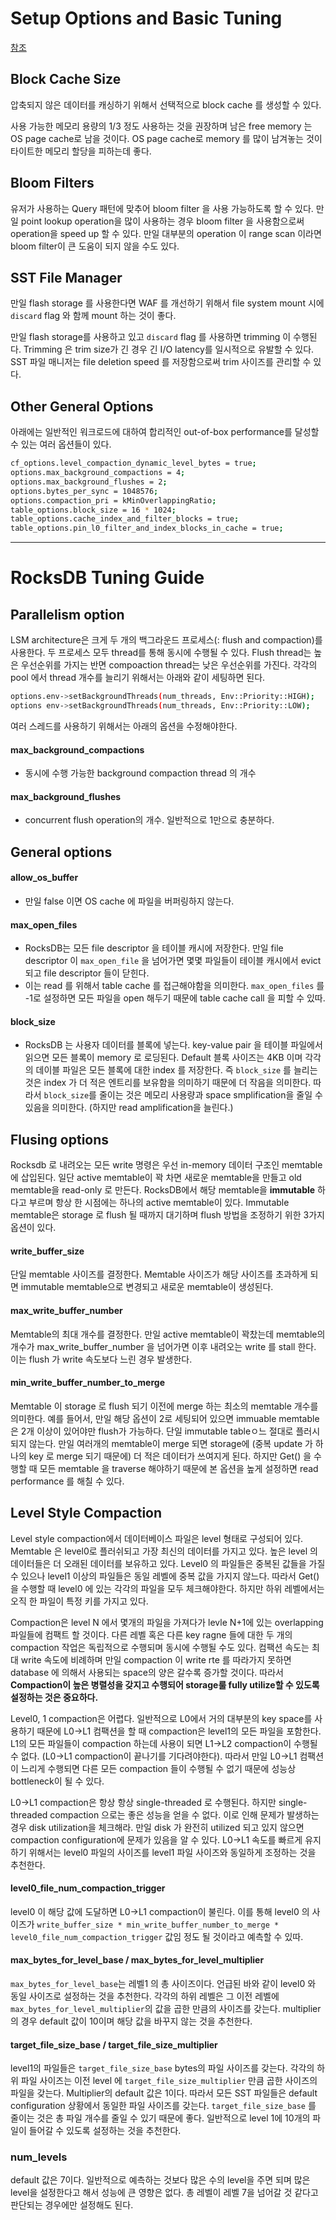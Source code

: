 # Setup Options and Basic Tuning 
[참조](https://github.com/facebook/rocksdb/wiki/Setup-Options-and-Basic-Tuning)

## Block Cache Size

압축되지 않은 데이터를 캐싱하기 위해서 선택적으로 block cache 를 생성할 수 있다. 

사용 가능한 메모리 용량의 1/3 정도 사용하는 것을 권장하며 남은 free memory 는 OS page cache로 남을 것이다. OS page cache로 memory 를 많이 남겨놓는 것이 타이트한 메모리 할당을 피하는데 좋다.

## Bloom Filters

유저가 사용하는 Query 패턴에 맞추어 bloom filter 을 사용 가능하도록 할 수 있다. 만일 point lookup operation을 많이 사용하는 경우 bloom filter 을 사용함으로써 operation을 speed up 할 수 있다. 
만일 대부분의 operation 이 range scan 이라면 bloom filter이 큰 도움이 되지 않을 수도 있다. 

## SST File Manager

만일 flash storage 를 사용한다면 WAF 를 개선하기 위해서 file system mount 시에 `discard` flag 와 함께 mount 하는 것이 좋다.

만일 flash storage를 사용하고 있고 `discard` flag 를 사용하면 trimming 이 수행된다. Trimming 은 trim size가 긴 경우 긴 I/O latency를 일시적으로 유발할 수 있다. SST 파일 매니저는 file deletion speed 를 저장함으로써 trim 사이즈를 관리할 수 있다.

## Other General Options 

아래에는 일반적인 워크로드에 대하여 합리적인 out-of-box performance를 달성할 수 있는 여러 옵션들이 있다. 
```bash
cf_options.level_compaction_dynamic_level_bytes = true;
options.max_background_compactions = 4;
options.max_background_flushes = 2;
options.bytes_per_sync = 1048576;
options.compaction_pri = kMinOverlappingRatio;
table_options.block_size = 16 * 1024;
table_options.cache_index_and_filter_blocks = true;
table_options.pin_l0_filter_and_index_blocks_in_cache = true;
```

---

# RocksDB Tuning Guide

## Parallelism option
LSM architecture은 크게 두 개의 백그라운드 프로세스(: flush and compaction)를 사용한다. 두 프로세스 모두 thread를 통해 동시에 수행될 수 있다. Flush thread는 높은 우선순위를 가지는 반면 compoaction thread는 낮은 우선순위를 가진다. 각각의 pool 에서 thread 개수를 늘리기 위해서는 아래와 같이 세팅하면 된다.
```bash
options.env->setBackgroundThreads(num_threads, Env::Priority::HIGH);   // flush
options env->setBackgroundThreads(num_threads, Env::Priority::LOW);    // comapction
```
여러 스레드를 사용하기 위해서는 아래의 옵션을 수정해야한다.
#### max_background_compactions
- 동시에 수행 가능한 background compaction thread 의 개수
#### max_background_flushes
- concurrent flush operation의 개수. 일반적으로 1만으로 충분하다. 


## General options
#### allow_os_buffer
- 만일 false 이면 OS cache 에 파일을 버퍼링하지 않는다. 

#### max_open_files
- RocksDB는 모든 file descriptor 을 테이블 캐시에 저장한다. 만일 file descriptor 이 `max_open_file` 을 넘어가면 몇몇 파일들이 테이블 캐시에서 evict 되고 file descriptor 들이 닫힌다.
- 이는 read 를 위해서 table cache 를 접근해야함을 의미한다. `max_open_files` 를 -1로 설정하면 모든 파일을 open 해두기 때문에 table cache call 을 피할 수 있따.

#### block_size
- RocksDB 는 사용자 데이터를 블록에 넣는다. key-value pair 을 테이블 파일에서 읽으면 모든 블록이 memory 로 로딩된다. Default 블록 사이즈는 4KB 이며 각각의 데이블 파일은 모든 블록에 대한 index 를 저장한다. 즉 `block_size` 를 늘리는 것은 index 가 더 적은 엔트리를 보유함을 의미하기 때문에 더 작음을 의미한다. 따라서 `block_size`를 줄이는 것은 메모리 사용량과 space smplification을 줄일 수 있음을 의미한다. (하지만 read amplification을 늘린다.)

## Flusing options
Rocksdb 로 내려오는 모든 write 명령은 우선 in-memory 데이터 구조인 memtable에 삽입된다. 일단 active memtable이 꽉 차면 새로운 memtable을 만들고 old memtable을 read-only 로 만든다. RocksDB에서 해당 memtable을 __immutable__ 하다고 부르며 항상 한 시점에는 하나의 active memtable이 있다. Immutable memtable은 storage 로 flush 될 때까지 대기하며 flush 방법을 조정하기 위한 3가지 옵션이 있다.

#### write_buffer_size
단일 memtable 사이즈를 결정한다. Memtable 사이즈가 해당 사이즈를 초과하게 되면 immutable memtable으로 변경되고 새로운 memtable이 생성된다.

#### max_write_buffer_number
Memtable의 최대 개수를 결정한다. 만일 active memtable이 꽉찼는데 memtable의 개수가 max_write_buffer_number 을 넘어가면 이후 내려오는 write 를 stall 한다. 이는 flush 가 write 속도보다 느린 경우 발생한다.

#### min_write_buffer_number_to_merge
Memtable 이 storage 로 flush 되기 이전에 merge 하는 최소의 memtable 개수를 의미한다. 예를 들어서, 만일 해당 옵션이 2로 세팅되어 있으면 immuable memtable 은 2개 이상이 있어야만 flush가 가능하다. 단일 immutable tableㅇ느 절대로 플러시되지 않는다. 만일 여러개의 memtable이 merge 되면 storage에 (중복 update 가 하나의 key 로 merge 되기 때문에) 더 적은 데이터가 쓰여지게 된다. 하지만 Get() 을 수행할 때 모든 memtable 을 traverse 해야하기 때문에 본 옵션을 높게 설정하면 read performance 를 해칠 수 있다. 

## Level Style Compaction
Level style compaction에서 데이터베이스 파일은 level 형태로 구성되어 있다. Memtable 은 level0로 플러쉬되고 가장 최신의 데이터를 가지고 있다. 높은 level 의 데이터들은 더 오래된 데이터를 보유하고 있다. Level0 의 파일들은 중복된 값들을 가질 수 있으나 level1 이상의 파일들은 동일 레벨에 중복 값을 가지지 않느다. 따라서 Get()을 수행할 때 level0 에 있는 각각의 파일을 모두 체크해야한다. 하지만 하위 레벨에서는 오직 한 파일이 특정 키를 가지고 있다. 

Compaction은 level N 에서 몇개의 파일을 가져다가 levle N+1에 있는 overlapping 파일들에 컴팩트 할 것이다. 다른 레벨 혹은 다른 key ragne 들에 대한 두 개의 compaction 작업은 독립적으로 수행되며 동시에 수행될 수도 있다. 컴팩션 속도는 최대 write 속도에 비례하며 만일 compaction 이 write rte 를 따라가지 못하면 database 에 의해서 사용되는 space의 양은 갈수록 증가할 것이다. 따라서 __Compaction이 높은 병렬성을 갖지고 수행되어 storage룰 fully utilize할 수 있도록 설정하는 것은 중요하다.__

Level0, 1 compaction은 어렵다. 일반적으로 L0에서 거의 대부분의 key space를 사용하기 때문에 L0->L1 컴팩션을 할 때 compaction은 level1의 모든 파일을 포함한다. L1의 모든 파일들이 compaction 하는데 사용이 되면 L1->L2 compaction이 수행될 수 없다. (L0->L1 compaction이 끝나기를 기다려야한다). 따라서 만일 L0->L1 컴팩션이 느리게 수행되면 다른 모든 compaction 들이 수행될 수 없기 때문에 성능상 bottleneck이 될 수 있다. 

L0->L1 compaction은 항상 항상 single-threaded 로 수행된다. 하지만 single-threaded compaction 으로는 좋은 성능을 얻을 수 없다. 이로 인해 문제가 발생하는 경우 disk utilization을 체크해라. 만일 disk 가 완전히 utilized 되고 있지 않으면 compaction configuration에 문제가 있음을 알 수 있다. L0->L1 속도를 빠르게 유지하기 위해서는 level0 파일의 사이즈를 level1 파일 사이즈와 동일하게 조정하는 것을 추천한다. 

#### level0_file_num_compaction_trigger
level0 이 해당 값에 도달하면 L0->L1 compaction이 불린다. 이를 통해 level0 의 사이즈가 `write_buffer_size * min_write_buffer_number_to_merge * level0_file_num_compaction_trigger` 값임 정도 될 것이라고 예측할 수 있따.

#### max_bytes_for_level_base / max_bytes_for_level_multiplier
`max_bytes_for_level_base`는 레벨1 의 총 사이즈이다. 언급된 바와 같이 level0 와 동일 사이즈로 설정하는 것을 추천한다. 각각의 하위 레벨은 그 이전 레벨에 `max_bytes_for_level_multiplier`의 값을 곱한 만큼의 사이즈를 갖는다. multiplier의 경우 default 값이 10이며 해당 값을 바꾸지 않는 것을 추천한다.

#### target_file_size_base / target_file_size_multiplier
level1의 파일들은 `target_file_size_base` bytes의 파일 사이즈를 갖는다. 각각의 하위 파일 사이즈는 이전 level 에 `target_file_size_multiplier` 만큼 곱한 사이즈의 파일을 갖는다. Multiplier의 default 값은 1이다. 따라서 모든 SST 파일들은 default configuration 상황에서 동일한 파일 사이즈를 갖는다. `target_file_size_base` 를 줄이는 것은 총 파일 개수를 줄일 수 있기 때문에 좋다. 일반적으로 level 1에 10개의 파일이 들어갈 수 있도록 설정하는 것을 추천한다.


### num_levels
default 값은 7이다. 일반적으로 예측하는 것보다 많은 수의 level을 주면 되며 많은 level을 설정한다고 해서 성능에 큰 영향은 없다. 총 레벨이 레벨 7을 넘어갈 것 같다고 판단되는 경우에만 설정해도 된다.

